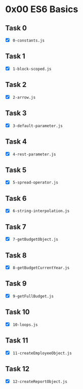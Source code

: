 # 0x00 ES6 Basics

## Task 0

- [x] `0-constants.js`

## Task 1

- [x] `1-block-scoped.js`

## Task 2

- [x] `2-arrow.js`

## Task 3

- [x] `3-default-parameter.js`

## Task 4

- [x] `4-rest-parameter.js`

## Task 5

- [x] `5-spread-operator.js`

## Task 6

- [x] `6-string-interpolation.js`

## Task 7

- [x] `7-getBudgetObject.js`

## Task 8

- [x] `8-getBudgetCurrentYear.js`

## Task 9

- [x] `9-getFullBudget.js`

## Task 10

- [x] `10-loops.js`

## Task 11

- [x] `11-createEmployeeObject.js`

## Task 12

- [x] `12-createReportObject.js`
